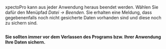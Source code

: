<!DOCTYPE html>
<html>
<head>
<meta charset="utf-8">
<meta name="viewport" content="width=device-width, initial-scale=1.0">
<title>800_Beenden.md</title>
<link rel="stylesheet" href="https://stackedit.io/res-min/themes/base.css" />
<script type="text/javascript" src="https://cdn.mathjax.org/mathjax/latest/MathJax.js?config=TeX-AMS_HTML"></script>
</head>
<body><div class="container"><p>xpectoPro kann aus jeder Anwendung heraus beendet werden. Wählen Sie dafür den Menüpfad <em>Datei → Beenden.</em> Sie erhalten eine Meldung, dass gegebenenfalls noch nicht gesicherte Daten vorhanden sind und diese noch zu sichern sind.</p>

<p><img src="http://xpecto.github.io/docs/img/img_1431523498011.png" alt="" title=""></p>

<p><strong>Sie sollten immer vor dem Verlassen des Programs bzw. Ihrer Anwendung Ihre Daten sichern.</strong></p></div></body>
</html>